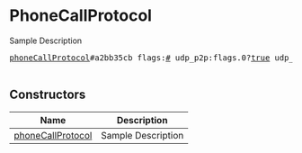 # PhoneCallProtocol

Sample Description

<pre>
<a href="../constructor/phoneCallProtocol.md">phoneCallProtocol</a>#a2bb35cb flags:<a href="../type/#.md">#</a> udp_p2p:flags.0?<a href="../type/true.md">true</a> udp_reflector:flags.1?<a href="../type/true.md">true</a> min_layer:<a href="../type/int.md">int</a> max_layer:<a href="../type/int.md">int</a> = <a href="../type/PhoneCallProtocol.md">PhoneCallProtocol</a>;

</pre>

## Constructors

| Name | Description |
|------|-------------|
| [phoneCallProtocol](../constructor/phoneCallProtocol.md) | Sample Description |


